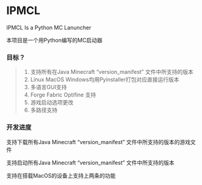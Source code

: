 # IPMCL
IPMCL Is a Python MC Lanuncher

本项目是一个用Python编写的MC启动器

### 目标？
> 1. 支持所有在Java Minecraft “version_manifest” 文件中所支持的版本
> 2. Linux MacOS Windows均用Pyinstaller打包对应直接运行版本
> 3. 多语言GUI支持
> 4. Forge Fabric Optifine 支持
> 5. 游戏启动选项更改
> 6. 多路径支持

### 开发进度
支持下载所有Java Minecraft “version_manifest” 文件中所支持的版本的游戏文件

支持启动所有Java Minecraft “version_manifest” 文件中所支持的版本

支持在搭载MacOS的设备上支持上两条的功能